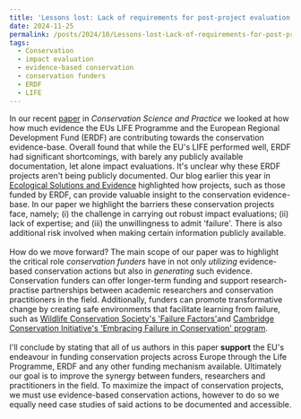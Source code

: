 ```yaml
---
title: 'Lessons lost: Lack of requirements for post-project evaluation and reporting is hindering evidence-based conservation'
date: 2024-11-25
permalink: /posts/2024/10/Lessons-lost-Lack-of-requirements-for-post-project-evaluation-and-reporting-is-hindering-evidence-based-conservation/
tags:
  - Conservation
  - impact evaluation
  - evidence-based conservation
  - conservation funders
  - ERDF
  - LIFE
---
```


In our recent [paper](https://conbio.onlinelibrary.wiley.com/doi/10.1111/csp2.13260) in *Conservation Science and Practice* we looked at how 
how much evidence the EUs LIFE Programme and the European Regional Development Fund (ERDF) are contributing towards the conservation evidence-base. Overall found that while the EU's LIFE performed well, ERDF had significant shortcomings, with barely any publicly available documentation, let alone impact evaluations. It's unclear why these ERDF projects aren't being publicly documented. Our blog earlier this year in [Ecological Solutions and Evidence](https://besjournals.onlinelibrary.wiley.com/doi/10.1002/2688-8319.12325) highlighted how projects, such as those funded by ERDF, can provide valuable insight to the conservation evidence-base. In our paper we highlight the barriers these conservation projects face, namely; (i) the challenge in carrying out robust impact evaluations; (ii) lack of expertise; and (iii) the unwillingness to admit 'failure'. There is also additional risk involved when making certain information publicly available.\
\
How do we move forward? The main scope of our paper was to highlight the critical role *conservation funders* have in not only *utilizing* evidence-based conservation actions but also in *generating* such evidence. Conservation funders can offer longer-term funding and support research-practise partnerships between academic researchers and conservation practitioners in the field. Additionally, funders can promote transformative change by creating safe environments that facilitate learning from failure, such as [Wildlife Conservation Society's 'Failure Factors'](https://programs.wcs.org/failurefactors/)and [Cambridge Conservation Initiative's 'Embracing Failure in Conservation' program](https://www.cambridgeconservation.org/project/embracing-failure-in-conservation/). \
\
I'll conclude by stating that all of us authors in this paper **support** the EU's endeavour in funding conservation projects across Europe through the Life Programme, ERDF and any other funding mechanism available. Ultimately our goal is to improve the synergy between funders, researchers and practitioners in the field. To maximize the impact of conservation projects, we must use evidence-based conservation actions, however to do so we equally need case studies of said actions to be documented and accessible.
